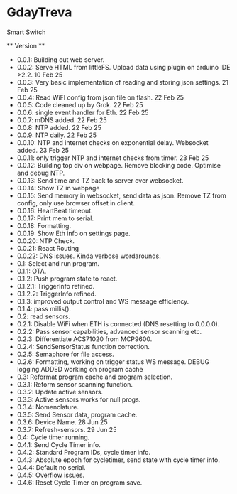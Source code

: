 # GdayTreva
 Smart Switch

** Version **
 - 0.0.1: Building out web server.
 - 0.0.2: Serve HTML from littleFS. Upload data using plugin on arduino IDE >2.2. 10 Feb 25
 - 0.0.3: Very basic implementation of reading and storing json settings. 21 Feb 25
 - 0.0.4: Read WiFI config from json file on flash. 22 Feb 25
 - 0.0.5: Code cleaned up by Grok. 22 Feb 25
 - 0.0.6: single event handler for Eth. 22 Feb 25
 - 0.0.7: mDNS added. 22 Feb 25
 - 0.0.8: NTP added. 22 Feb 25
 - 0.0.9: NTP daily. 22 Feb 25
 - 0.0.10: NTP and internet checks on exponential delay. Websocket added. 23 Feb 25
 - 0.0.11: only trigger NTP and internet checks from timer. 23 Feb 25
 - 0.0.12: Building top div on webpage. Remove blocking code. Optimise and debug NTP.
 - 0.0.13: Send time and TZ back to server over websocket.
 - 0.0.14: Show TZ in webpage
 - 0.0.15: Send memory in websocket, send data as json. Remove TZ from config, only use browser offset in client.
 - 0.0.16: HeartBeat timeout.
 - 0.0.17: Print mem to serial.
 - 0.0.18: Formatting.
 - 0.0.19: Show Eth info on settings page.
 - 0.0.20: NTP Check.
 - 0.0.21: React Routing
 - 0.0.22: DNS issues. Kinda verbose wordarounds.
 - 0.1: Select and run program.
 - 0.1.1: OTA.
 - 0.1.2: Push program state to react.
 - 0.1.2.1: TriggerInfo refined.
 - 0.1.2.2: TriggerInfo refined.
 - 0.1.3: improved output control and WS message efficiency.
 - 0.1.4: pass millis().
 - 0.2: read sensors.
 - 0.2.1: Disable WiFi when ETH is connected (DNS resetting to 0.0.0.0).
 - 0.2.2: Pass sensor capabilities, advanced sensor scanning etc.
 - 0.2.3: Differentiate ACS71020 from MCP9600.
 - 0.2.4: SendSensorStatus function correction.
 - 0.2.5: Semaphore for file access.
 - 0.2.6: Formatting, working on trigger status WS message.
 DEBUG logging ADDED
 working on program cache
 - 0.3: Reformat program cache and program selection.
 - 0.3.1: Reform sensor scanning function.
 - 0.3.2: Update active sensors.
 - 0.3.3: Active sensors works for null progs.
 - 0.3.4: Nomenclature.
 - 0.3.5: Send Sensor data, program cache.
 - 0.3.6: Device Name. 28 Jun 25
 - 0.3.7: Refresh-sensors. 29 Jun 25
 - 0.4: Cycle timer running.
 - 0.4.1: Send Cycle Timer info.
 - 0.4.2: Standard Program IDs, cycle timer info.
 - 0.4.3: Absolute epoch for cycletimer, send state with cycle timer info.
 - 0.4.4: Default no serial.
 - 0.4.5: Overflow issues.
 - 0.4.6: Reset Cycle Timer on program save.